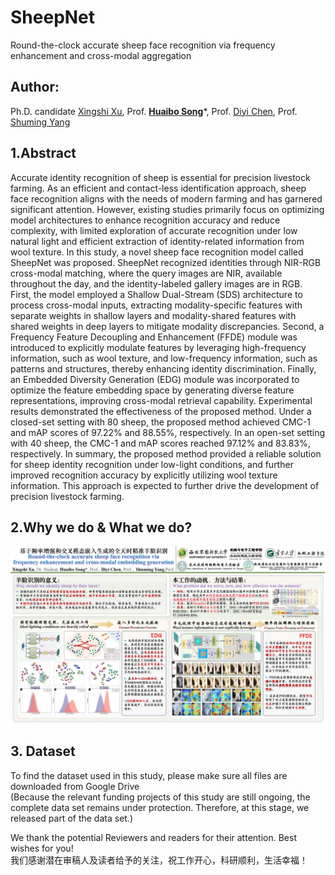 # SheepNet
Round-the-clock accurate sheep face recognition via frequency enhancement and cross-modal aggregation  
  
## **Author**:   
Ph.D. candidate [Xingshi Xu](https://orcid.org/0000-0002-6687-6975), Prof. [**Huaibo Song**](https://cmee.nwsuaf.edu.cn/szdw/gjzcry/318457.htm)*, Prof. [Diyi Chen](https://www.nwafu.edu.cn/jsdw/zjrc/yxjjhdz/72652.htm), Prof. [Shuming Yang](https://jxgc.nxu.edu.cn/info/1043/6391.htm)  
    
## **1.Abstract**  
  Accurate identity recognition of sheep is essential for precision livestock farming. As an efficient and contact-less identification approach, sheep face recognition aligns with the needs of modern farming and has garnered significant attention. However, existing studies primarily focus on optimizing model architectures to enhance recognition accuracy and reduce complexity, with limited exploration of accurate recognition under low natural light and efficient extraction of identity-related information from wool texture. In this study, a novel sheep face recognition model called SheepNet was proposed. SheepNet recognized identities through NIR-RGB cross-modal matching, where the query images are NIR, available throughout the day, and the identity-labeled gallery images are in RGB. First, the model employed a Shallow Dual-Stream (SDS) architecture to process cross-modal inputs, extracting modality-specific features with separate weights in shallow layers and modality-shared features with shared weights in deep layers to mitigate modality discrepancies. Second, a Frequency Feature Decoupling and Enhancement (FFDE) module was introduced to explicitly modulate features by leveraging high-frequency information, such as wool texture, and low-frequency information, such as patterns and structures, thereby enhancing identity discrimination. Finally, an Embedded Diversity Generation (EDG) module was incorporated to optimize the feature embedding space by generating diverse feature representations, improving cross-modal retrieval capability. Experimental results demonstrated the effectiveness of the proposed method. Under a closed-set setting with 80 sheep, the proposed method achieved CMC-1 and mAP scores of 97.22% and 88.55%, respectively. In an open-set setting with 40 sheep, the CMC-1 and mAP scores reached 97.12% and 83.83%, respectively. In summary, the proposed method provided a reliable solution for sheep identity recognition under low-light conditions, and further improved recognition accuracy by explicitly utilizing wool texture information. This approach is expected to further drive the development of precision livestock farming.  
  
## **2.Why we do & What we do?**  
![中文海报](https://github.com/XingshiXu/SheepNet/blob/main/Poster_Chinese.jpg)
  
## **3. Dataset**   
To find the dataset used in this study, please make sure all files are downloaded from Google Drive  
(Because the relevant funding projects of this study are still ongoing, the complete data set remains under protection. Therefore, at this stage, we released part of the data set.)  
  
  
We thank the potential Reviewers and readers for their attention. Best wishes for you!  
我们感谢潜在审稿人及读者给予的关注，祝工作开心，科研顺利，生活幸福！  
